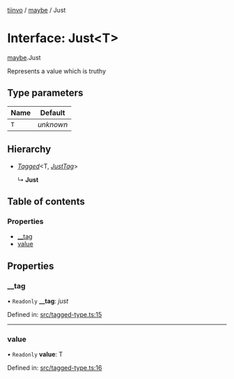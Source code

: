 [tiinvo](../README.md) / [maybe](../modules/maybe.md) / Just

# Interface: Just<T\>

[maybe](../modules/maybe.md).Just

Represents a value which is truthy

## Type parameters

Name | Default |
------ | ------ |
`T` | *unknown* |

## Hierarchy

* [*Tagged*](../README.md#tagged)<T, [*JustTag*](../modules/maybe.md#justtag)\>

  ↳ **Just**

## Table of contents

### Properties

- [\_\_tag](maybe.just.md#__tag)
- [value](maybe.just.md#value)

## Properties

### \_\_tag

• `Readonly` **\_\_tag**: *just*

Defined in: [src/tagged-type.ts:15](https://github.com/OctoD/tiinvo/blob/ea6e8d4/src/tagged-type.ts#L15)

___

### value

• `Readonly` **value**: T

Defined in: [src/tagged-type.ts:16](https://github.com/OctoD/tiinvo/blob/ea6e8d4/src/tagged-type.ts#L16)
